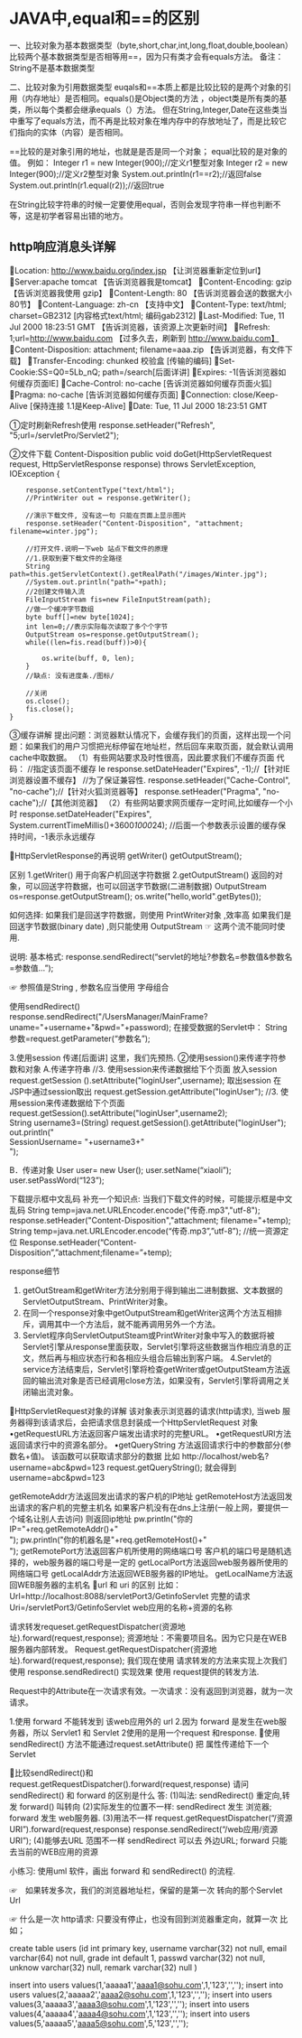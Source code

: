 # JAVA中,equal和==的区别
一、比较对象为基本数据类型（byte,short,char,int,long,float,double,boolean）
比较两个基本数据类型是否相等用==，因为只有类才会有equals方法。
备注：String不是基本数据类型

二、比较对象为引用数据类型
euqals和==本质上都是比较比较的是两个对象的引用（内存地址）是否相同。equals()是Object类的方法 ，object类是所有类的基类，所以每个类都会继承equals（）方法。
但在String,Integer,Date在这些类当中重写了equals方法，而不再是比较对象在堆内存中的存放地址了，而是比较它们指向的实体（内容）是否相同。


==比较的是对象引用的地址，也就是是否是同一个对象； 
equal比较的是对象的值。 
例如：
Integer r1 = new Integer(900);//定义r1整型对象 
Integer r2 = new Integer(900);//定义r2整型对象 
System.out.println(r1==r2);//返回false 
System.out.println(r1.equal(r2));//返回true

在String比较字符串的时候一定要使用equal，否则会发现字符串一样也判断不等，这是初学者容易出错的地方。



## http响应消息头详解
Location: http://www.baidu.org/index.jsp  【让浏览器重新定位到url】
Server:apache tomcat 【告诉浏览器我是tomcat】
Content-Encoding: gzip 【告诉浏览器我使用 gzip】
Content-Length: 80  【告诉浏览器会送的数据大小80节】
Content-Language: zh-cn 【支持中文】
Content-Type: text/html; charset=GB2312 [内容格式text/html; 编码gab2312]
Last-Modified: Tue, 11 Jul 2000 18:23:51 GMT 【告诉浏览器，该资源上次更新时间】
Refresh: 1;url=http://www.baidu.com 【过多久去，刷新到 http://www.baidu.com】
Content-Disposition: attachment; filename=aaa.zip 【告诉浏览器，有文件下载】
Transfer-Encoding: chunked 校验盒 [传输的编码]
Set-Cookie:SS=Q0=5Lb_nQ; path=/search[后面详讲]
Expires: -1[告诉浏览器如何缓存页面IE]
Cache-Control: no-cache  [告诉浏览器如何缓存页面火狐]
Pragma: no-cache   [告诉浏览器如何缓存页面]
Connection: close/Keep-Alive   [保持连接 1.1是Keep-Alive]
Date: Tue, 11 Jul 2000 18:23:51 GMT

①定时刷新Refresh使用
 response.setHeader("Refresh", "5;url=/servletPro/Servlet2");

②文件下载 Content-Disposition 
public void doGet(HttpServletRequest request, HttpServletResponse response)
			throws ServletException, IOException {

		response.setContentType("text/html");
		//PrintWriter out = response.getWriter();
		
		//演示下载文件, 没有这一句 只能在页面上显示图片
		response.setHeader("Content-Disposition", "attachment; filename=winter.jpg");
		
		//打开文件.说明一下web 站点下载文件的原理
		//1.获取到要下载文件的全路径
		String path=this.getServletContext().getRealPath("/images/Winter.jpg");
		//System.out.println("path="+path);
		//2创建文件输入流
		FileInputStream fis=new FileInputStream(path);
		//做一个缓冲字节数组
		byte buff[]=new byte[1024];
		int len=0;//表示实际每次读取了多个个字节
		OutputStream os=response.getOutputStream();
		while((len=fis.read(buff))>0){
			
			os.write(buff, 0, len);
		}
		//缺点: 没有进度条./图标/
		
		//关闭
		os.close();
		fis.close();
	}


 ③缓存讲解
提出问题：浏览器默认情况下，会缓存我们的页面，这样出现一个问题：如果我们的用户习惯把光标停留在地址栏，然后回车来取页面，就会默认调用cache中取数据。
（1）有些网站要求及时性很高，因此要求我们不缓存页面
代码：
//指定该页面不缓存 Ie
		response.setDateHeader("Expires", -1);//【针对IE浏览器设置不缓存】
		//为了保证兼容性.
		response.setHeader("Cache-Control", "no-cache");//【针对火狐浏览器等】
		response.setHeader("Pragma", "no-cache");//【其他浏览器】
（2）有些网站要求网页缓存一定时间,比如缓存一个小时
response.setDateHeader("Expires", System.currentTimeMillis()+3600*1000*24);	//后面一个参数表示设置的缓存保持时间，-1表示永远缓存


HttpServletResponse的再说明
getWriter()
getOutputStream();

区别
1.getWriter() 用于向客户机回送字符数据
2.getOutputStream() 返回的对象，可以回送字符数据，也可以回送字节数据(二进制数据)
OutputStream os=response.getOutputStream();
os.write("hello,world".getBytes());

如何选择:
如果我们是回送字符数据，则使用  PrintWriter对象 ,效率高
如果我们是回送字节数据(binary date) ,则只能使用 OutputStream
☞ 这两个流不能同时使用.

说明:  基本格式:
response.sendRedirect(“servlet的地址?参数名=参数值&参数名=参数值...”);

☞ 参照值是String , 参数名应当使用 字母组合

使用sendRedirect()	
response.sendRedirect("/UsersManager/MainFrame?uname="+username+"&pwd="+password);
在接受数据的Servlet中：
String 参数=request.getParameter(“参数名”);

3.使用session 传递[后面讲]			这里，我们先预热.
②使用session()来传递字符参数和对象
A.传递字符串  //3. 使用session来传递数据给下个页面
放入session   request.getSession ().setAttribute("loginUser",username); 
取出session	 在JSP中通过session取出 request.getSession.getAttribute("loginUser");
//3. 使用session来传递数据给下个页面
request.getSession().setAttribute("loginUser",username2);		
String username3=(String) request.getSession().getAttribute("loginUser");
out.println("<br/>  SessionUsername= "+username3+"<br/>");

B．传递对象
User user= new User();
user.setName(“xiaoli”);
user.setPassWord(“123”);

下载提示框中文乱码
补充一个知识点: 当我们下载文件的时候，可能提示框是中文乱码 
String temp=java.net.URLEncoder.encode("传奇.mp3","utf-8");
response.setHeader("Content-Disposition","attachment; filename="+temp);
String temp=java.net.URLEncoder.encode(“传奇.mp3”,”utf-8”);		//统一资源定位
Response.setHeader(“Content-Disposition”,”attachment;filename=”+temp);


response细节
1. getOutStream和getWriter方法分别用于得到输出二进制数据、文本数据的ServletOutputStream、PrintWriter对象。
2. 在同一个response对象中getOutputStream和getWriter这两个方法互相排斥，调用其中一个方法后，就不能再调用另外一个方法。
3. Servlet程序向ServletOutputSteam或PrintWriter对象中写入的数据将被Servlet引擎从response里面获取，Servlet引擎将这些数据当作相应消息的正文，然后再与相应状态行和各相应头组合后输出到客户端。
4.Servlet的service方法结束后，Servlet引擎将检查getWriter或getOutputSteam方法返回的输出流对象是否已经调用close方法，如果没有，Servlet引擎将调用之关闭输出流对象。

HttpServletRequest对象的详解					该对象表示浏览器的请求(http请求), 当web 服务器得到该请求后，会把请求信息封装成一个HttpServletRequest 对象
•getRequestURL方法返回客户端发出请求时的完整URL。
•getRequestURI方法返回请求行中的资源名部分。
•getQueryString 方法返回请求行中的参数部分(参数名+值)。
该函数可以获取请求部分的数据 比如  http://localhost/web名?username=abc&pwd=123
request.getQueryString(); 就会得到  username=abc&pwd=123

getRemoteAddr方法返回发出请求的客户机的IP地址
getRemoteHost方法返回发出请求的客户机的完整主机名  如果客户机没有在dns上注册(一般上网，要提供一个域名让别人去访问) 则返回ip地址
pw.println("你的IP="+req.getRemoteAddr()+"<br>");
pw.println("你的机器名是"+req.getRemoteHost()+"<br>");
getRemotePort方法返回客户机所使用的网络端口号
客户机的端口号是随机选择的，web服务器的端口号是一定的
getLocalPort方法返回web服务器所使用的网络端口号
getLocalAddr方法返回WEB服务器的IP地址。
getLocalName方法返回WEB服务器的主机名
url 和 uri 的区别
比如：
	Url=http://localhost:8088/servletPort3/GetinfoServlet 完整的请求
	Uri=/servletPort3/GetinfoServlet web应用的名称+资源的名称

请求转发requeset.getRequestDispatcher(资源地址).forward(request,response);
资源地址：不需要项目名。因为它只是在WEB服务器内部转发。
Request.getRequestDispatcher(资源地址).forward(request,response);
我们现在使用 请求转发的方法来实现上次我们使用 response.sendRedirect() 实现效果
使用 request提供的转发方法.

Request中的Attribute在一次请求有效。一次请求：没有返回到浏览器，就为一次请求。

1.使用 forward 不能转发到 该web应用外的 url
2.因为 forward 是发生在web服务器，所以 Servlet1 和 Servlet 2使用的是用一个request 和response.
使用sendRedirect() 方法不能通过request.setAttribute() 把 属性传递给下一个Servlet

比较sendRedirect()和request.getRequestDispatcher().forward(request,response)
请问  sendRedirect() 和 forward 的区别是什么		答:
(1)叫法:   sendRedirect() 重定向,转发  forward() 叫转向
(2)实际发生的位置不一样:  sendRedirect 发生 浏览器;  forward 发生 web服务器.
(3)用法不一样
request.getRequestDispatcher(“/资源URI”).forward(request,response)
response.sendRedirect(“/web应用/资源URI”);
(4)能够去URL 范围不一样
sendRedirect 可以去 外边URL;   forward 只能去当前的WEB应用的资源

小练习:
使用uml 软件，画出  forward 和 sendRedirect() 的流程.

☞　如果转发多次，我们的浏览器地址栏，保留的是第一次 转向的那个Servlet Url

☞ 什么是一次 http请求:
只要没有停止，也没有回到浏览器重定向，就算一次			比如；



create table users (id int primary key,
 username varchar(32) not null,
 email varchar(64) not null,
 grade int default 1,
 passwd varchar(32) not null,
 unknow varchar(32) null,
 remark varchar(32) null
 )

insert into users values(1,'aaaaa1','aaaa1@sohu.com',1,'123','','');
insert into users values(2,'aaaaa2','aaaa2@sohu.com',1,'123','','');
insert into users values(3,'aaaaa3','aaaa3@sohu.com',1,'123','','');
insert into users values(4,'aaaaa4','aaaa4@sohu.com',1,'123','','');
insert into users values(5,'aaaaa5','aaaa5@sohu.com',5,'123','','');


